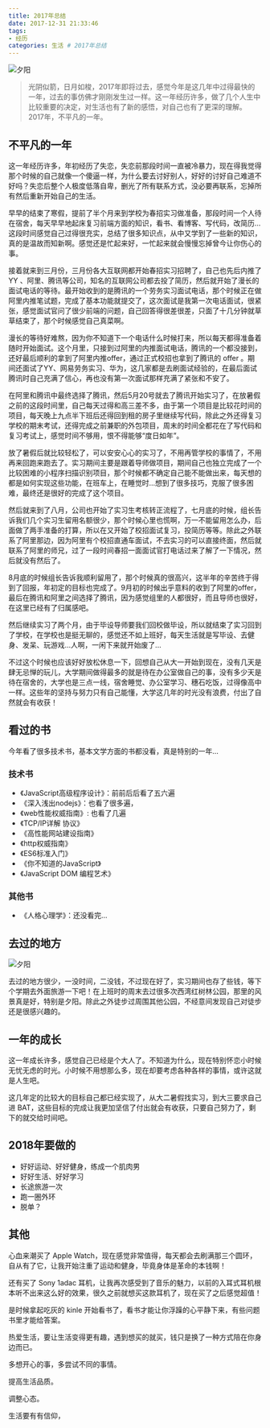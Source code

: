 ```yaml
---
title: 2017年总结
date: 2017-12-31 21:33:46
tags:
- 经历
categories: 生活 # 2017年总结
---
```


![夕阳](/images/2017/xiyang1.jpg)

> 光阴似箭，日月如梭，2017年即将过去，感觉今年是这几年中过得最快的一年，过去的事仿佛才刚刚发生过一样。这一年经历许多，做了几个人生中比较重要的决定，对生活也有了新的感悟，对自己也有了更深的理解。2017年，不平凡的一年。
<!-- more -->
## 不平凡的一年

这一年经历许多，年初经历了失恋，失恋前那段时间一直被冷暴力，现在得我觉得那个时候的自己就像一个傻逼一样，为什么要去讨好别人，好好的讨好自己难道不好吗？失恋后整个人极度低落自卑，删光了所有联系方式，没必要再联系，忘掉所有然后重新开始自己的生活。

早早的结束了寒假，提前了半个月来到学校为春招实习做准备，那段时间一个人待在宿舍，每天早早地起床复习前端方面的知识，看书、看博客、写代码，改简历...这段时间感觉自己过得很充实，总结了很多知识点，从中又学到了一些新的知识，真的是温故而知新啊。感觉还是忙起来好，一忙起来就会慢慢忘掉曾今让你伤心的事。

接着就来到三月份，三月份各大互联网都开始春招实习招聘了，自己也先后内推了YY 、阿里、腾讯等公司，知名的互联网公司都去投了简历，然后就开始了漫长的面试电话的等待。最开始收到的是腾讯的一个劳务实习面试电话，那个时候正在做阿里内推笔试题，完成了基本功能就提交了，这次面试是我第一次电话面试，很紧张，感觉面试官问了很少前端的问题，自己回答得很差很差，只面了十几分钟就草草结束了，那个时候感觉自己真菜啊。

漫长的等待好难熬，因为你不知道下一个电话什么时候打来，所以每天都得准备着随时开始面试。这个月里，只接到过阿里的内推面试电话，腾讯的一个都没接到，还好最后顺利的拿到了阿里内推offer，通过正式校招也拿到了腾讯的 offer 。期间还面试了YY、网易劳务实习、华为，这几家都是去刷面试经验的，在最后面试腾讯时自己充满了信心，再也没有第一次面试那样充满了紧张和不安了。

在阿里和腾讯中最终选择了腾讯，然后5月20号就去了腾讯开始实习了，在放暑假之前的这段时间里，自己每天过得和高三差不多，由于第一个项目是比较花时间的项目，每天晚上九点半下班后还得回到租的房子里继续写代码，除此之外还得复习学校的期末考试，还得完成之前兼职的外包项目，周末的时间全都花在了写代码和复习考试上，感觉时间不够用，恨不得能够“度日如年”。

放了暑假后就比较轻松了，可以安安心心的实习了，不用再管学校的事情了，不用再来回跑来跑去了。实习期间主要是跟着导师做项目，期间自己也独立完成了一个比较困难的小程序扫描识别项目，那个时候都不确定自己能不能做出来，每天想的都是如何实现这些功能，在班车上，在睡觉时...想到了很多技巧，克服了很多困难，最终还是很好的完成了这个项目。

然后就来到了八月，公司也开始了实习生考核转正流程了，七月底的时候，组长告诉我们几个实习生留用名额很少，那个时候心里也慌啊，万一不能留用怎么办，后面做了两手准备的打算，所以在又开始了校招面试复习，投简历等等。除此之外联系了阿里那边，因为阿里有个校招直通车面试，不去实习的可以直接终面，然后就联系了阿里的师兄，过了一段时间春招一面面试官打电话过来了解了一下情况，然后就没有然后了。

8月底的时候组长告诉我顺利留用了，那个时候真的很高兴，这半年的辛苦终于得到了回报，年初定的目标也完成了。9月初的时候出乎意料的收到了阿里的offer，最后在腾讯和阿里之间选择了腾讯，因为感觉组里的人都很好，而且导师也很好，在这里已经有了归属感吧。

然后继续实习了两个月，由于毕设导师要我们回校做毕设，所以就结束了实习回到了学校，在学校也是挺无聊的，感觉还不如上班好，每天生活就是写毕设、去健身、发呆、玩游戏...人啊，一闲下来就开始废了...

不过这个时候也应该好好放松休息一下，回想自己从大一开始到现在，没有几天是肆无忌惮的玩儿，大学期间做得最多的就是待在办公室做自己的事，没有多少天是待在宿舍的，大学也是三点一线，宿舍睡觉、办公室学习、穗石吃饭，过得像高中一样。这些年的坚持与努力只有自己能懂，大学这几年的时光没有浪费，付出了自然就会有收获！

## 看过的书

今年看了很多技术书，基本文学方面的书都没看，真是特别的一年...

### 技术书

- 《JavaScript高级程序设计》：前前后后看了五六遍
- 《深入浅出nodejs》：也看了很多遍，
- 《web性能权威指南》: 也看了几遍
- 《TCP/IP详解 协议》
- 《高性能网站建设指南》
- 《http权威指南》
- 《ES6标准入门》
- 《你不知道的JavaScript》
- 《JavaScript DOM 编程艺术》

### 其他书

- 《人格心理学》：还没看完...

## 去过的地方

![夕阳](/images/2017/xiyang.jpg)

去过的地方很少，一没时间，二没钱，不过现在好了，实习期间也存了些钱，等下个学期去外面旅游一下吧！在上班时的周末去过很多次西湾红树林公园，那里的风景真是好，特别是夕阳。除此之外徒步过周围其他公园，不经意间发现自己对徒步还是很感兴趣的。

## 一年的成长

这一年成长许多，感觉自己已经是个大人了。不知道为什么，现在特别怀恋小时候无忧无虑的时光。小时候不用想那么多，现在却要考虑各种各样的事情，或许这就是人生吧。

这几年定的比较大的目标自己都已经实现了，从大二暑假找实习，到大三要求自己进 BAT，这些目标的完成让我更加坚信了付出就会有收获，只要自己努力了，剩下的就交给时间吧。

## 2018年要做的

- 好好运动、好好健身，练成一个肌肉男
- 好好生活、好好学习
- 长途旅游一次
- 跑一圈外环
- 脱单？


## 其他

心血来潮买了 Apple Watch，现在感觉非常值得，每天都会去刷满那三个圆环，自从有了它，让我开始注重了运动和健身，毕竟身体是革命的本钱啊！

还有买了 Sony 1adac 耳机，让我再次感受到了音乐的魅力，以前的入耳式耳机根本听不出来这么好的效果，很久之前就想买这款耳机了，现在买了之后感觉超值！

是时候拿起吃灰的 kinle 开始看书了，看书才能让你浮躁的心平静下来，有些问题书里才能给答案。

热爱生活，要让生活变得更有趣，遇到想买的就买，钱只是换了一种方式陪在你身边而已。

多想开心的事，多尝试不同的事情。

提高生活品质。

调整心态。

生活要有有信仰，